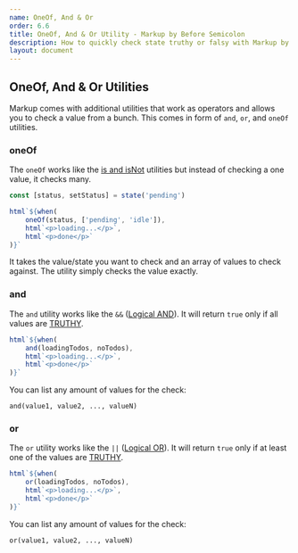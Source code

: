 ```yaml
---
name: OneOf, And & Or
order: 6.6
title: OneOf, And & Or Utility - Markup by Before Semicolon
description: How to quickly check state truthy or falsy with Markup by Before Semicolon
layout: document
---
```


## OneOf, And & Or Utilities

Markup comes with additional utilities that work as operators and allows you to check a value from a bunch. This comes in form of `and`, `or`, and `oneOf` utilities.

### oneOf

The `oneOf` works like the [is and isNot](./is-&-isnot.md) utilities but instead of checking a one value, it checks many.

```javascript
const [status, setStatus] = state('pending')

html`${when(
    oneOf(status, ['pending', 'idle']),
    html`<p>loading...</p>`,
    html`<p>done</p>`
)}`
```

It takes the value/state you want to check and an array of values to check against. The utility simply checks the value exactly.

### and

The `and` utility works like the `&&` ([Logical AND](https://developer.mozilla.org/en-US/docs/Web/JavaScript/Reference/Operators/Logical_AND)). It will return `true` only if all values are [TRUTHY](https://developer.mozilla.org/en-US/docs/Glossary/Truthy).

```javascript
html`${when(
    and(loadingTodos, noTodos),
    html`<p>loading...</p>`,
    html`<p>done</p>`
)}`
```

You can list any amount of values for the check:

`and(value1, value2, ..., valueN)`

### or

The `or` utility works like the `||` ([Logical OR](https://developer.mozilla.org/en-US/docs/Web/JavaScript/Reference/Operators/Logical_OR)). It will return `true` only if at least one of the values are [TRUTHY](https://developer.mozilla.org/en-US/docs/Glossary/Truthy).

```javascript
html`${when(
    or(loadingTodos, noTodos),
    html`<p>loading...</p>`,
    html`<p>done</p>`
)}`
```

You can list any amount of values for the check:

`or(value1, value2, ..., valueN)`

